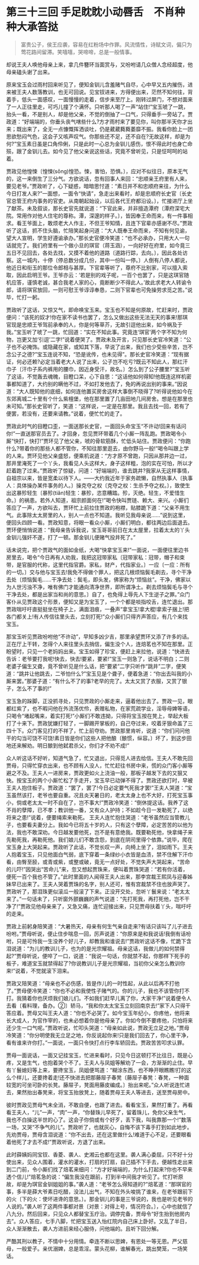 # 第三十三回 手足眈眈小动唇舌　不肖种种大承笞挞

> 富贵公子，侯王应袭，容易在红粉场中作罪。风流情性，诗赋文词，偏只为莺花路间留滞。笑嘻嘻，哭啼啼，总是一般情事。

却说王夫人唤他母亲上来，拿几件簪环当面赏与，又吩咐请几众僧人念经超度，他母亲磕头谢了出来。

原来宝玉会过雨村回来听见了，便知金钏儿含羞赌气自尽，心中早又五内摧伤，进来被王夫人数落教训，也无可回说。见宝钗进来，方得便出来，茫然不知何往，背着手，低头一面感叹，一面慢慢的走着，信步来至厅上。刚转过屏门，不想对面来了一人正往里走，可巧儿撞了个满怀。只听那人喝了一声“站住!”宝玉唬了一跳，抬头一看，不是别人，却是他父亲，不觉的倒抽了一口气，只得垂手一旁站了。贾政道：“好端端的，你垂头丧气嗐些什么?方才雨村来了要见你，叫你那半天你才出来；既出来了，全无一点慷慨挥洒谈吐，仍是葳葳蕤蕤萎靡不振。我看你脸上一团思欲愁闷气色，这会子又咳声叹气。你那些还不足，还不自在?无故这样，却是为何?”宝玉素日虽是口角伶俐，只是此时一心总为金钏儿感伤，恨不得此时也身亡命殒，跟了金钏儿去。如今见了他父亲说这些话，究竟不曾听见，只是怔呵呵的站着。

贾政见他惶悚〔惶悚(sǒng)惶恐。悚，害怕，恐惧。〕，应对不似往日，原本无气的，这一来倒生了三分气。方欲说话，忽有回事人来回：“忠顺亲王府里有人来，要见老爷。”贾政听了，心下疑惑，暗暗思忖道：“素日并不和忠顺府来往，为什么今日打发人来?”一面想，一面令“快请”，急走出来看时，却是忠顺府长史官〔长史官总管王府内事务的官吏。从南朝起始设，以后各代王府都沿设。〕，忙接进厅上坐了献茶。未及叙谈，那长史官先就说道：“下官此来，并非擅造潭府〔潭府深宅大院。常用作对他人住宅的尊称。潭，深邃的样子。〕，皆因奉王命而来，有一件事相求。看王爷面上，敢烦老大人作主，不但王爷知情，且连下官辈亦感谢不尽。”贾政听了这话，抓不住头脑，忙陪笑起身问道：“大人既奉王命而来，不知有何见谕，望大人宣明，学生好遵谕承办。”那长史官便冷笑道：“也不必承办，只用大人一句话就完了。我们府里有一个做小旦的琪官（蒋玉涵），一向好好在府里，如今竟三五日不见回去，各处去找，又摸不着他的道路〔道路行踪，去向。〕，因此各处访察。这一城内，十停〔停总数分成几份，其中一份叫一停。〕人倒有八停人都说，他近日和衔玉的那位令郎相与甚厚。下官辈等听了，尊府不比别家，可以擅入索取，因此启明王爷。王爷亦云：‘若是别的戏子呢，一百个也罢了，只是这琪官随机应答，谨慎老诚，甚合我老人家的心，竟断断少不得此人。’故此求老大人转谕令郎，请将琪官放回，一则可慰王爷谆谆奉恳，二则下官辈也可免操劳求觅之苦。”说毕，忙打一躬。

贾政听了这话，又惊又气，即命唤宝玉来。宝玉也不知是何原故，忙赶来时，贾政便问：“该死的奴才!你在家不读书也罢了，怎么又做出这些无法无天的事来!那琪官现是忠顺王爷驾前承奉的人，你是何等草芥，无故引逗他出来，如今祸及于我。”宝玉听了唬了一跳，忙回道：“实在不知此事。究竟连‘琪官’两个字不知为何物，岂更又加‘引逗’二字!”说着便哭了。贾政未及开言，只见那长史官冷笑道：“公子也不必掩饰。或隐藏在家，或知其下落，早说了出来，我们也少受些辛苦，岂不念公子之德?”宝玉连说不知，“恐是讹传，也未见得”。那长史官冷笑道：“现有据证，何必还赖?必定当着老大人说了出来，公子岂不吃亏?既云不知此人，那红汗巾子〔汗巾子系内裤用的腰巾，因近身受汗，故名。〕怎么到了公子腰里?”宝玉听了这话，不觉轰去魂魄，目瞪口呆，心下自思：“这话他如何得知!他既连这样机密事都知道了，大约别的瞒他不过，不如打发他去了，免的再说出别的事来。”因说道：“大人既知他的底细，如何连他置买房舍这样大事倒不晓得了?听得说他如今在东郊离城二十里有个什么紫檀堡，他在那里置了几亩田地几间房舍。想是在那里也未可知。”那长史官听了，笑道：“这样说，一定是在那里。我且去找一回，若有了便罢，若没有，还要来请教。”说着，便忙忙的走了。

贾政此时气的目瞪口歪，一面送那长史官，一面回头命宝玉“不许动!回来有话问你!”一直送那官员去了。才回身，忽见贾环带着几个小厮一阵乱跑。贾政喝令小厮“快打，快打!”贾环见了他父亲，唬的骨软筋酥，忙低头站住。贾政便问：“你跑什么?带着你的那些人都不管你，不知往那里逛去，由你野马一般!”喝令叫跟上学的人来。贾环见他父亲盛怒，便乘机说道：“方才原不曾跑，只因从那井边一过，那井里淹死了一个丫头，我看见人头这样大，身子这样粗，泡的实在可怕，所以才赶着跑了过来。”贾政听了惊疑，问道：“好端端的，谁去跳井?我家从无这样事情，自祖宗以来，皆是宽柔以待下人。——大约我近年于家务疏懒，自然执事人〔执事人：具体操办某件事务的人。〕操克夺之权〔克夺之权：生杀予夺之权。〕，致使生出这暴殄轻生〔暴殄(tiǎn)轻生：暴殄，恣意糟踏。殄，灭绝。轻生，不爱惜生命。〕的祸患。若外人知道，祖宗颜面何在!”喝令快叫贾琏、赖大、来兴。小厮们答应了一声，方欲叫去，贾环忙上前拉住贾政的袍襟，贴膝跪下道：“父亲不用生气。此事除太太房里的人，别人一点也不知道。我听见我母亲说……”说到这里，便回头四顾一看。贾政知意，将眼一看众小厮，小厮们明白，都往两边后面退去。贾环便悄悄说道：“我母亲告诉我说，宝玉哥哥前日在太太屋里，拉着太太的丫头金钏儿强奸不遂，打了一顿。那金钏儿便赌气投井死了。”

话未说完，把个贾政气的面如金纸，大喝“快拿宝玉来!”一面说，一面便往里边书房里去，喝令“今日再有人劝我，我把这冠带家私〔冠带家私：冠带，帽子和束带，是官服的代称，这里代指官爵。家私，财产，代指家业。〕一应〔一应：所有的一切。〕交与他与宝玉去!我免不得做个罪人，把这几根烦恼鬓毛剃去，寻个干净去处〔烦恼鬓毛……干净去处：鬓毛，即头发，佛家称为“烦恼丝”。干净，佛家以为人世污浊不净，唯有佛门才能通向清净世界，即所谓净土。剃去烦恼鬓毛与寻个干净去处，都是出家当和尚的意思。〕自了，也免得上辱先人下生逆子之罪。”众门客仆从见贾政这个形景，便知又是为宝玉了，一个个都是啖指咬舌，连忙退出。那贾政喘吁吁直挺挺坐在椅子上，满面泪痕，一叠声“拿宝玉!拿大棍!拿索子捆上!把各门都关上!有人传信往里头去，立刻打死!”众小厮们只得齐声答应，有几个来找宝玉。

那宝玉听见贾政吩咐他“不许动”，早知多凶少吉，那里承望贾环又添了许多的话。正在厅上干转，怎得个人来往里头去捎信，偏生没个人，连焙茗也不知在那里。正盼望时，只见一个老妈妈出来。宝玉如得了珍宝，便赶上来拉他，说道：“快进去告诉：老爷要打我呢!快去，快去!要紧，要紧!”宝玉一则急了，说话不明白；二则老婆子偏生又聋，竟不曾听见是什么话，把“要紧”二字只听作“跳井”二字，便笑道：“跳井让他跳去，二爷怕什么?”宝玉见是个聋子，便着急道：“你出去叫我的小厮来罢。”那婆子道：“有什么不了的事?老早的完了。太太又赏了衣服，又赏了银子，怎么不了事的!”

宝玉急的跺脚，正没抓寻处，只见贾政的小厮走来，逼着他出去了。贾政一见，眼都红紫了，也不暇问他在外流荡优伶，表赠私物，在家荒疏学业，淫辱母婢等语，只喝令“堵起嘴来，着实打死!”小厮们不敢违拗，只得将宝玉按在凳上，举起大板打了十来下。贾政犹嫌打轻了，一脚踢开掌板的，自己夺过来，咬着牙狠命盖了三四十下。众门客见打的不祥了，忙上前夺劝。贾政那里肯听，说道：“你们问问他干的勾当可饶不可饶!素日皆是你们这些人把他酿〔酿惯，纵容。〕坏了，到这步田地还来解劝。明日酿到他弑君杀父，你们才不劝不成!”

众人听这话不好听，知道气急了，忙又退出，只得觅人进去给信。王夫人不敢先回贾母，只得忙穿衣出来，也不顾有人没人，忙忙赶往书房中来，慌的众门客小厮等避之不及。王夫人一进房来，贾政更如火上浇油一般，那板子越发下去的又狠又快。按宝玉的两个小厮忙松了手走开，宝玉早已动弹不得了。贾政还欲打时，早被王夫人抱住板子。贾政道：“罢了，罢了!今日必定要气死我才罢!”王夫人哭道：“宝玉虽然该打，老爷也要自重。况且炎天暑日的，老太太身上也不大好，打死宝玉事小，倘或老太太一时不自在了，岂不事大!”贾政冷笑道：“倒休提这话。我养了这不肖的孽障，已不孝；教训他一番，又有众人护持；不如趁今日一发勒死了，以绝将来之患!”说着，便要绳索来勒死。 王夫人连忙抱住哭道：“老爷虽然应当管教儿子，也要看夫妻分上。我如今已将五十岁的人，只有这个孽障，必定苦苦的以他为法，我也不敢深劝。今日越发要他死，岂不是有意绝我。既要勒死他，快拿绳子来先勒死我，再勒死他。我们娘儿们不敢含怨，到底在阴司里得个依靠。”说毕，爬在宝玉身上大哭起来。贾政听了此话，不觉长叹一声，向椅上坐了，泪如雨下。王夫人抱着宝玉，只见他面白气弱，底下穿着一条绿纱小衣皆是血渍，禁不住解下汗巾看，由臀至胫，或青或紫，或整或破，竟无一点好处，不觉失声大哭起来，“苦命的儿吓!”因哭出“苦命儿”来，忽又想起贾珠来，便叫着贾珠哭道：“若有你活着，便死一百个我也不管了。”此时里面的人闻得王夫人出来，那李宫裁王熙凤与迎春姊妹早已出来了。王夫人哭着贾珠的名字，别人还可，惟有宫裁禁不住也放声哭了。贾政听了，那泪珠更似滚瓜一般滚了下来。正没开交处，忽听丫鬟来说：“老太太来了。”一句话未了，只听窗外颤巍巍的声气说道：“先打死我，再打死他，岂不干净了!”贾政见他母亲来了，又急又痛，连忙迎接出来，只见贾母扶着丫头，喘吁吁的走来。

贾政上前躬身陪笑道：“大暑热天，母亲有何生气亲自走来?有话只该叫了儿子进去吩咐。”贾母听说，便止住步喘息一回，厉声说道：“你原来是和我说话!我倒有话吩咐，只是可怜我一生没养个好儿子，却教我和谁说去!”贾政听这话不像，忙跪下含泪说道：“为儿的教训儿子，也为的是光宗耀祖。母亲这话，我做儿的如何禁得起?”贾母听说，便啐了一口，说道：“我说一句话，你就禁不起，你那样下死手的板子，难道宝玉就禁得起了?你说教训儿子是光宗耀祖，当初你父亲怎么教训你来!”说着，不觉就滚下泪来。

贾政又陪笑道：“母亲也不必伤感，皆是作儿的一时性起，从此以后再不打他了。”贾母便冷笑道：“你也不必和我使性子赌气的。你的儿子，我也不该管你打不打。我猜着你也厌烦我们娘儿们。不如我们赶早儿离了你，大家干净!”说着便令人去看〔看料理，备办。②〕轿马，“我和你太太宝玉立刻回南京去!”家下人只得干答应着。贾母又叫王夫人道：“你也不必哭了。如今宝玉年纪小，你疼他，他将来长大成人，为官作宰的，也未必想着你是他母亲了。你如今倒不要疼他，只怕将来还少生一口气呢。”贾政听说，忙叩头哭道：“母亲如此说，贾政无立足之地。”贾母冷笑道：“你分明使我无立足之地，你反说起你来!只是我们回去了，你心里干净，看有谁来许你打。”一面说，一面只令快打点行李车轿回去。贾政苦苦叩求认罪。

贾母一面说话，一面又记挂宝玉，忙进来看时，只见今日这顿打不比往日，既是心疼，又是生气，也抱着哭个不了。王夫人与凤姐等解劝了一会，方渐渐的止住。早有丫鬟媳妇等上来，要搀宝玉，凤姐便骂道：“糊涂东西，也不睁开眼瞧瞧!打的这么个样儿，还要搀着走!还不快进去把那藤屉子春凳〔藤屉子春凳：春凳，一种面较宽的可坐可卧的长凳。藤屉子，凳面用藤皮编成。〕抬出来呢。”众人听说连忙进去，果然抬出春凳来，将宝玉抬放凳上，随着贾母王夫人等进去，送至贾母房中。

彼时贾政见贾母气未全消，不敢自便，也跟了进去。看看宝玉，果然打重了。再看看王夫人，“儿”一声，“肉”一声，“你替珠儿早死了，留着珠儿，免你父亲生气，我也不白操这半世的心了。这会子你倘或有个好歹，丢下我，叫我靠那一个!”数落一场，又哭“不争气的儿”。贾政听了，也就灰心，自悔不该下毒手打到如此地步。先劝贾母，贾母含泪说道：“你不出去，还在这里做什么!难道于心不足，还要眼看着他死了才去不成!”贾政听说，方退了出来。

此时薛姨妈同宝钗、香菱、袭人、史湘云也都在这里。袭人满心委屈，只不好十分使出来，见众人围着，灌水的灌水，打扇的打扇，自己插不下手去，便越性走出来到二门前，令小厮们找了焙茗来细问：“方才好端端的，为什么打起来?你也不早来透个信儿!”焙茗急的说：“偏生我没在跟前，打到半中间我才听见了。忙打听原故，却是为琪官金钏姐姐的事。”袭人道：“老爷怎么得知道的?”焙茗道：“那琪官的事，多半是薛大爷素日吃醋，没法儿出气，不知在外头唆挑了谁来，在老爷跟前下的火〔下的火：使坏进谗的意思。〕。那金钏儿的事是三爷说的，我也是听见老爷的人说的。”袭人听了这两件事都对景〔对景：对得上号，情况符合。〕，心中也就信了八九分。然后回来，只见众人都替宝玉疗治。调停完备，贾母令“好生抬到他房内去”。众人答应，七手八脚，忙把宝玉送入怡红院内自己床上卧好。又乱了半日，众人渐渐散去，袭人方进前来经心服侍，问他端的。且听下回分解。

严酷其刑以教子，不情中十分用情。牵连不断以思婢，有恩处一等无恩。严父慈母，一般爱子。亲优溺婢，总是乖淫。蒙头花柳，谁解春光，跳出樊笼，一场笑话。